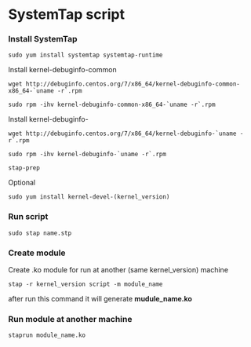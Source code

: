# SystemTap script

### Install SystemTap

```
sudo yum install systemtap systemtap-runtime
```

Install kernel-debuginfo-common
```
wget http://debuginfo.centos.org/7/x86_64/kernel-debuginfo-common-x86_64-`uname -r`.rpm
```
```
sudo rpm -ihv kernel-debuginfo-common-x86_64-`uname -r`.rpm
```

Install kernel-debuginfo-
```
wget http://debuginfo.centos.org/7/x86_64/kernel-debuginfo-`uname -r`.rpm
```
```
sudo rpm -ihv kernel-debuginfo-`uname -r`.rpm
```

```
stap-prep
```

Optional
```
sudo yum install kernel-devel-(kernel_version)
```




### Run script

```
sudo stap name.stp
```


### Create module

Create .ko module for run at another (same kernel_version) machine

```
stap -r kernel_version script -m module_name
```
after run this command it will generate **mudule_name.ko**

### Run module at another machine

```
staprun module_name.ko
```
